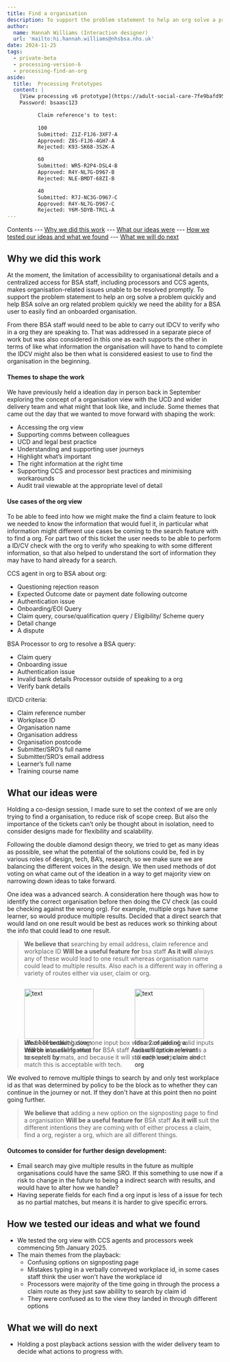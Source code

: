 ```yaml
---
title: Find a organisation
description: To support the problem statement to help an org solve a problem quickly and help BSA solve an org related problem quickly we need the ability for a BSA user to easily find an onboarded organisation
author:
  name: Hannah Williams (Interaction designer)
  url: 'mailto:hi.hannah.williams@nhsbsa.nhs.uk'
date: 2024-11-25
tags:
  - private-beta
  - processing-version-6
  - processing-find-an-org
aside:
  title:  Processing Prototypes
  content: |
    [View processing v6 prototype](https://adult-social-care-7fe9bafd955a.herokuapp.com/processing/prototypes/design/v6/) 
    Password: bsaasc123

          Claim reference's to test:
          
          100
          Submitted: Z1Z-F1J6-3XF7-A
          Approved: Z8S-F1J6-4GH7-A
          Rejected: K93-SK68-3S2K-A

          60
          Submitted: WR5-R2P4-DSL4-B
          Approved: R4Y-NL7G-D967-B
          Rejected: NLE-BMDT-68ZI-B

          40
          Submitted: R7J-NC3G-D967-C
          Approved: R4Y-NL7G-D967-C
          Rejected: Y6M-5DYB-TRCL-A
---
```


Contents
--- [Why we did this work](#why-we-did-this-work)
--- [What our ideas were](#what-our-ideas-were)
--- [How we tested our ideas and what we found](#how-we-tested-our-ideas-and-what-we-found)
--- [What we will do next](#what-we-will-do-next)

## Why we did this work

At the moment, the limitation of accessibility to organisational details and a centralized access for BSA staff, including processors and CCS agents, makes organisation-related issues unable to be resolved promptly. To support the problem statement to help an org solve a problem quickly and help BSA solve an org related problem quickly we need the ability for a BSA user to easily find an onboarded organisation. 

From there BSA staff would need to be able to carry out IDCV to verify who in a org they are speaking to. That was addressed in a separate piece of work but was also considered in this one as each supports the other in terms of like what information the organisation will have to hand to complete the IDCV might also be then what is considered easiest to use to find the organisation in the beginning. 

#### Themes to shape the work 
We have previously held a ideation day in person back in September exploring the concept of a organisation view with the UCD and wider delivery team and what might that look like, and include. Some themes that came out the day that we wanted to move forward with shaping the work:
* Accessing the org view
* Supporting comms between colleagues
* UCD and legal best practice
* Understanding and supporting user journeys
* Highlight what’s important
* The right information at the right time
* Supporting CCS and processor best practices and minimising workarounds
* Audit trail viewable at the appropriate level of detail

#### Use cases of the org view 
To be able to feed into how we might make the find a claim feature to look we needed to know the information that would fuel it, in particular what information might different use cases be coming to the search feature with to find a org. For part two of this ticket the user needs to be able to perform a ID/CV check with the org to verify who speaking to with some different information, so that also helped to understand the sort of information they may have to hand already for a search.

CCS agent in org to BSA about org:
* Questioning rejection reason
* Expected Outcome date or payment date following outcome
* Authentication issue
* Onboarding/EOI Query
* Claim query, course/qualification query / Eligibility/ Scheme query
* Detail change
* A dispute

BSA Processor to org to resolve a BSA query:
* Claim query
* Onboarding issue
* Authentication issue
* Invalid bank details
Processor outside of speaking to a org
* Verify bank details

ID/CD criteria:
* Claim reference number
* Workplace ID
* Organisation name
* Organisation address
* Organisation postcode
* Submitter/SRO’s full name
* Submitter/SRO’s email address
* Learner’s full name
* Training course name

## What our ideas were

Holding a co-design session, I made sure to set the context of we are only trying to find a organisation, to reduce risk of scope creep. But also the importance of the tickets can’t only be thought about in isolation, need to consider designs made for flexibility and scalability.

Following the double diamond design theory, we tried to get as many ideas as possible, see what the potential of the solutions could be, fed in by various roles of design, tech, BA’s, research, so we make sure we are balancing the different voices in the design. We then used methods of dot voting on what came out of the ideation in a way to get majority view on narrowing down ideas to take forward.

One idea was a advanced search. A consideration here though was how to identify the correct organisation before then doing the CV check (as could be checking against the wrong org). For example, multiple orgs have same learner, so would produce multiple results. Decided that a direct search that would land on one result would be best as reduces work so thinking about the info that could lead to one result.

>**We believe that** searching by email address, claim reference and workplace ID
>**Will be a useful feature for** bsa staff 
>**As it will** always any of these would lead to one result whereas organisation name could lead to multiple results. Also each is a different way in offering a variety of routes either via user, claim or org.

<div style="display: flex; flex-wrap: wrap; gap: 1rem;">
  <div style="flex: 1; max-width: 48%;">
  <figure>
    <img src="signposting.png" alt="text" style="width: 100%; height: auto;">
    <figcaption>Idea 1 of breaking down search into asking what to search by</figcaption>
  </figure>
  </div>
  <div style="flex: 1; max-width: 48%;">
  <figure>
    <img src="find-org.png" alt="text" style="width: 100%; height: auto;">
    <figcaption>Idea 2 of adding a search option relevant to each user, claim and org</figcaption>
  </figure>
  </div>
</div>

>**We believe that** having one input box with examples of valid inputs
>**Will be a useful feature for** BSA staff
>**As it will** be clear what is a accepted formats, and because it will still only lead to one direct match this is acceptable with tech.

We evolved to remove multiple things to search by and only test workplace id as that was determined by policy to be the block as to whether they can continue in the journey or not. If they don't have at this point then no point going further. 

>**We believe that** adding a new option on the signposting page to find a organisation
>**Will be a useful feature for** BSA staff
>**As it will** suit the different intentions they are coming with of either process a claim, find a org, register a org, which are all different things.


#### Outcomes to consider for further design development:

* Email search may give multiple results in the future as multiple organisations could have the same SRO. If this something to use now if a risk to change in the future to being a indirect search with results, and would have to alter how we handle?
* Having seperate fields for each find a org input is less of a issue for tech as no partial matches, but means it is harder to give specific errors.

## How we tested our ideas and what we found
- We tested the org view with CCS agents and processors week commencing 5th January 2025.
- The main themes from the playback:
  - Confusing options on signposting page
  - Mistakes typing in a verbally conveyed workplace id, in some cases staff think the user won't have the workplace id
  - Processors were majority of the time going in through the process a claim route as they just saw abililty to search by claim id
  - They were confused as to the view they landed in through different options

## What we will do next
- Holding a post playback actions session with the wider delivery team to decide what actions to progress with.



